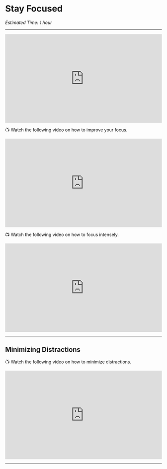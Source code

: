 # Stay Focused

*Estimated Time: 1 hour*

---

<div style="position: relative; padding-bottom: 56.25%; height: 0;"><iframe src="https://www.youtube.com/embed/9BdzhWdVaX0" title="YouTube video player" frameborder="0" allow="accelerometer; autoplay; clipboard-write; encrypted-media; gyroscope; picture-in-picture" allowfullscreen style="position: absolute; top: 0; left: 0; width: 100%; height: 100%;"></iframe></div>

<aside>


📺 Watch the following video on how to improve your focus.

</aside>

<div style="position: relative; padding-bottom: 56.25%; height: 0;"><iframe src="https://www.youtube.com/embed/YkYrQR8tFzk" title="YouTube video player" frameborder="0" allow="accelerometer; autoplay; clipboard-write; encrypted-media; gyroscope; picture-in-picture" allowfullscreen style="position: absolute; top: 0; left: 0; width: 100%; height: 100%;"></iframe></div>

<aside>


📺 Watch the following video on how to focus intensely.

</aside>

<div style="position: relative; padding-bottom: 56.25%; height: 0;"><iframe src="https://www.youtube.com/embed/wfKv2qG8d_w"
 title="YouTube video player" frameborder="0" allow="accelerometer; autoplay; clipboard-write; encrypted-media; gyroscope; picture-in-picture" allowfullscreen style="position: absolute; top: 0; left: 0; width: 100%; height: 100%;"></iframe></div>

---

## Minimizing Distractions

<aside>


📺 Watch the following video on how to minimize distractions.

</aside>

<div style="position: relative; padding-bottom: 56.25%; height: 0;"><iframe src="https://www.youtube.com/embed/KZGVgz9b2fw" title="YouTube video player" frameborder="0" allow="accelerometer; autoplay; clipboard-write; encrypted-media; gyroscope; picture-in-picture" allowfullscreen style="position: absolute; top: 0; left: 0; width: 100%; height: 100%;"></iframe></div>

---

